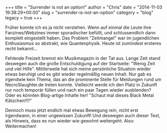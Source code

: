 +++
title = "Surrender is not an option!"
author = "Chris"
date = "2014-11-03 19:38:29+00:00"
slug = "surrender-is-not-an-option"
category = "blog"
legacy = true
+++

Früher konnte ich es ja nicht verstehen. Wenn auf einmal die Leute ihre Fanzines/Webzines immer sporadischer befüllt, und schlussendlich dann komplett eingestellt haben. Das Problem "Zeitmangel" war im jugendlichen Enthusiasmus so abstrakt, wie Quantenphysik. Heute ist zumindest ersteres recht bekannt...

Fehlende Freizeit bremst ein Musikmagazin in der Tat aus. Lange Zeit stand deswegen auch die große Entschuldigung auf der Startseite: "Wenig Zeit und viel Hilfe". Mittlerweile hat sich meine persönliche Situation wieder etwas beruhigt und es gibt wieder regelmäßig neuen Inhalt. Nur gab es irgendwie kein Thema, das an die prominente Stelle für Meldungen rund um NecroSlaughter.de treten konnte. Vielleicht werde ich den Platz in Zukunft nur noch temporär füllen und nach ein paar Tagen wieder ausblenden? Oder es könnten Blog-artige Inhalte her! "Schaut mal dieses Black Metal Kätzchen!!!!"

Dennoch muss jetzt endlich mal etwas Bewegung rein, nicht erst irgendwann, in einer ungewissen Zukunft! Und deswegen auch dieser Text, als Hinweis, dass es nun wieder wie gewohnt weitergeht. Also: Weitermachen!
